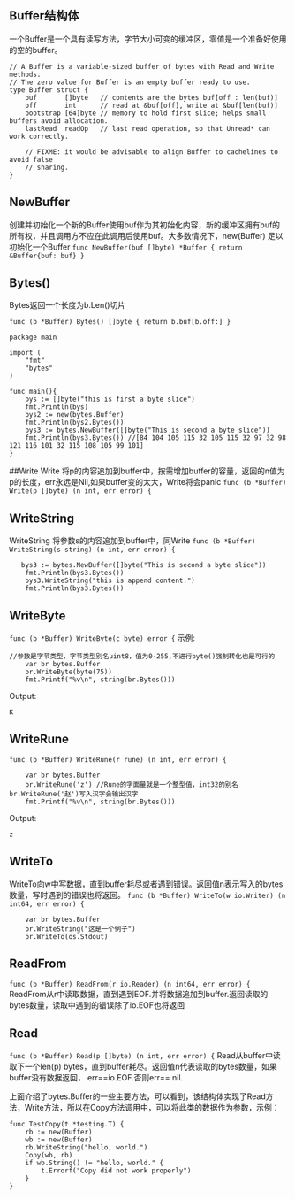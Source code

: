 ## Buffer结构体
一个Buffer是一个具有读写方法，字节大小可变的缓冲区，零值是一个准备好使用的空的buffer。
```
// A Buffer is a variable-sized buffer of bytes with Read and Write methods.
// The zero value for Buffer is an empty buffer ready to use.
type Buffer struct {
	buf       []byte   // contents are the bytes buf[off : len(buf)]
	off       int      // read at &buf[off], write at &buf[len(buf)]
	bootstrap [64]byte // memory to hold first slice; helps small buffers avoid allocation.
	lastRead  readOp   // last read operation, so that Unread* can work correctly.

	// FIXME: it would be advisable to align Buffer to cachelines to avoid false
	// sharing.
}
```
## NewBuffer
创建并初始化一个新的Buffer使用buf作为其初始化内容，新的缓冲区拥有buf的所有权，并且调用方不应在此调用后使用buf。大多数情况下，new(Buffer) 足以初始化一个Buffer
`func NewBuffer(buf []byte) *Buffer { return &Buffer{buf: buf} }`

## Bytes()
Bytes返回一个长度为b.Len()切片
```
func (b *Buffer) Bytes() []byte { return b.buf[b.off:] }
```

```
package main

import (
	"fmt"
	"bytes"
)

func main(){
	bys := []byte("this is first a byte slice")
	fmt.Println(bys)
	bys2 := new(bytes.Buffer)
	fmt.Println(bys2.Bytes())
	bys3 := bytes.NewBuffer([]byte("This is second a byte slice"))
	fmt.Println(bys3.Bytes()) //[84 104 105 115 32 105 115 32 97 32 98 121 116 101 32 115 108 105 99 101]
}
```

##Write
Write 将p的内容追加到buffer中，按需增加buffer的容量，返回的n值为p的长度，err永远是Nil,如果buffer变的太大，Write将会panic
`func (b *Buffer) Write(p []byte) (n int, err error) {`
## WriteString
WriteString 将参数s的内容追加到buffer中，同Write
`func (b *Buffer) WriteString(s string) (n int, err error) {`

```
   bys3 := bytes.NewBuffer([]byte("This is second a byte slice"))
	fmt.Println(bys3.Bytes())
	bys3.WriteString("this is append content.")
	fmt.Println(bys3.Bytes())
```


## WriteByte
`func (b *Buffer) WriteByte(c byte) error {`
示例:
```
//参数是字节类型，字节类型别名uint8，值为0-255,不进行byte()强制转化也是可行的
    var br bytes.Buffer
    br.WriteByte(byte(75))
    fmt.Printf("%v\n", string(br.Bytes()))
```
Output:
```
K
```
## WriteRune
`func (b *Buffer) WriteRune(r rune) (n int, err error) {`
```
    var br bytes.Buffer
    br.WriteRune('z') //Rune的字面量就是一个整型值，int32的别名br.WriteRune('赵')写入汉字会输出汉字
    fmt.Printf("%v\n", string(br.Bytes()))
```
Output:
```
z
```
## WriteTo
WriteTo向w中写数据，直到buffer耗尽或者遇到错误。返回值n表示写入的bytes数量，写时遇到的错误也将返回。
`func (b *Buffer) WriteTo(w io.Writer) (n int64, err error) {`

```
    var br bytes.Buffer
    br.WriteString("这是一个例子")
    br.WriteTo(os.Stdout)
```

## ReadFrom
`func (b *Buffer) ReadFrom(r io.Reader) (n int64, err error) {`
ReadFrom从r中读取数据，直到遇到EOF.并将数据追加到buffer.返回读取的bytes数量，读取中遇到的错误除了io.EOF也将返回

## Read
`func (b *Buffer) Read(p []byte) (n int, err error) {`
Read从buffer中读取下一个len(p) bytes，直到buffer耗尽。返回值n代表读取的bytes数量，如果buffer没有数据返回， err==io.EOF.否则err== nil.

上面介绍了bytes.Buffer的一些主要方法，可以看到，该结构体实现了Read方法，Write方法，所以在Copy方法调用中，可以将此类的数据作为参数，示例：
```
func TestCopy(t *testing.T) {
	rb := new(Buffer)
	wb := new(Buffer)
	rb.WriteString("hello, world.")
	Copy(wb, rb)
	if wb.String() != "hello, world." {
		t.Errorf("Copy did not work properly")
	}
}

```